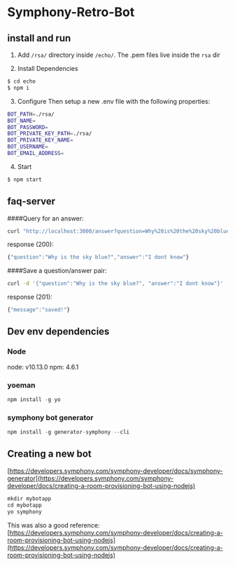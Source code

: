 # Symphony-Retro-Bot

## install and run

1. Add `/rsa/` directory inside `/echo/`.
The .pem files live inside the `rsa` dir

2. Install Dependencies
```sh
$ cd echo
$ npm i
```

3. Configure
Then setup a new .env file with the following properties:

```sh
BOT_PATH=./rsa/
BOT_NAME=
BOT_PASSWORD=
BOT_PRIVATE_KEY_PATH=./rsa/
BOT_PRIVATE_KEY_NAME=
BOT_USERNAME=
BOT_EMAIL_ADDRESS=
```

4. Start
```js
$ npm start
```

## faq-server

####Query for an answer:
```sh
curl "http://localhost:3000/answer?question=Why%20is%20the%20sky%20blue%3F"
```
response (200):
```js
{"question":"Why is the sky blue?","answer":"I dont know"}
```

####Save a question/answer pair:
```sh
curl -d '{"question":"Why is the sky blue?", "answer":"I dont know"}' -H "Content-Type: application/json" -X POST http://localhost:3000/save
```
response (201):
```js
{"message":"saved!"}
```


## Dev env dependencies

### Node
node: v10.13.0
npm: 4.6.1

### yoeman
```js
npm install -g yo
```

### symphony bot generator
```js
npm install -g generator-symphony --cli
```

## Creating a new bot
[https://developers.symphony.com/symphony-developer/docs/symphony-generator](https://developers.symphony.com/symphony-developer/docs/creating-a-room-provisioning-bot-using-nodejs)

```js
mkdir mybotapp
cd mybotapp
yo symphony
```

This was also a good reference:
[https://developers.symphony.com/symphony-developer/docs/creating-a-room-provisioning-bot-using-nodejs](https://developers.symphony.com/symphony-developer/docs/creating-a-room-provisioning-bot-using-nodejs)


